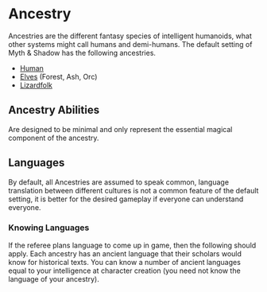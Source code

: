 # Ancestry
Ancestries are the different fantasy species of intelligent humanoids, what other systems might call humans and demi-humans. The default setting of Myth & Shadow has the following ancestries.

- [Human](Human.md)
- [Elves](Elves.md) (Forest, Ash, Orc)
- [Lizardfolk](Lizardfolk.md)

## Ancestry Abilities
Are designed to be minimal and only represent the essential magical component of the ancestry.
## Languages
By default, all Ancestries are assumed to speak common, language translation between different cultures is not a common feature of the default setting, it is better for the desired gameplay if everyone can understand everyone. 
### Knowing Languages
If the referee plans language to come up in game, then the following should apply. Each ancestry has an ancient language that their scholars would know for historical texts. You can know a number of ancient languages equal to your intelligence at character creation (you need not know the language of your ancestry).